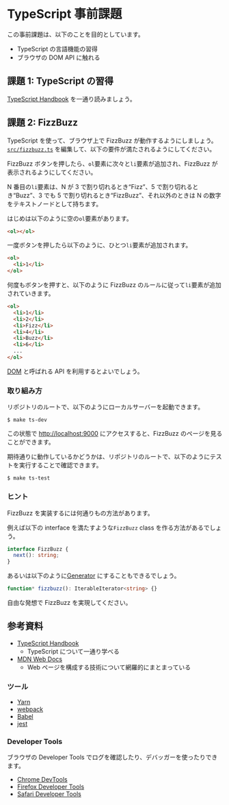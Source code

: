 # TypeScript 事前課題

この事前課題は、以下のことを目的としています。

- TypeScript の言語機能の習得
- ブラウザの DOM API に触れる

## 課題 1: TypeScript の習得

[TypeScript Handbook](https://www.typescriptlang.org/docs/handbook/intro.html) を一通り読みましょう。

## 課題 2: FizzBuzz

TypeScript を使って、ブラウザ上で FizzBuzz が動作するようにしましょう。[`src/fizzbuzz.ts`](./src/fizzbuzz.ts) を編集して、以下の要件が満たされるようにしてください。

FizzBuzz ボタンを押したら、`ol`要素に次々と`li`要素が追加され、FizzBuzz が表示されるようにしてください。

N 番目の`li`要素は、N が 3 で割り切れるとき“Fizz”、5 で割り切れるとき“Buzz”、3 でも 5 で割り切れるとき“FizzBuzz”、それ以外のときは N の数字をテキストノードとして持ちます。

はじめは以下のように空の`ol`要素があります。

```html
<ol></ol>
```

一度ボタンを押したら以下のように、ひとつ`li`要素が追加されます。

```html
<ol>
  <li>1</li>
</ol>
```

何度もボタンを押すと、以下のように FizzBuzz のルールに従って`li`要素が追加されていきます。

```html
<ol>
  <li>1</li>
  <li>2</li>
  <li>Fizz</li>
  <li>4</li>
  <li>Buzz</li>
  <li>6</li>
  ...
</ol>
```

[DOM](https://developer.mozilla.org/en-US/docs/Web/API/Document_Object_Model) と呼ばれる API を利用するとよいでしょう。

### 取り組み方

リポジトリのルートで、以下のようにローカルサーバーを起動できます。

```console
$ make ts-dev
```

この状態で [http://localhost:9000](http://localhost:8080) にアクセスすると、FizzBuzz のページを見ることができます。

期待通りに動作しているかどうかは、リポジトリのルートで、以下のようにテストを実行することで確認できます。

```console
$ make ts-test
```

### ヒント

FizzBuzz を実装するには何通りもの方法があります。

例えば以下の interface を満たすような`FizzBuzz` class を作る方法があるでしょう。

```typescript
interface FizzBuzz {
  next(): string;
}
```

あるいは以下のように[Generator](https://developer.mozilla.org/en-US/docs/Web/JavaScript/Reference/Global_Objects/Generator) にすることもできるでしょう。

```typescript
function* fizzbuzz(): IterableIterator<string> {}
```

自由な発想で FizzBuzz を実現してください。

## 参考資料

- [TypeScript Handbook](https://www.typescriptlang.org/docs/handbook/intro.html)
  - TypeScript について一通り学べる
- [MDN Web Docs](https://developer.mozilla.org/en-US/)
  - Web ページを構成する技術について網羅的にまとまっている

### ツール

- [Yarn](https://yarnpkg.com)
- [webpack](https://webpack.js.org)
- [Babel](https://babeljs.io)
- [jest](https://jestjs.io)

### Developer Tools

ブラウザの Developer Tools でログを確認したり、デバッガーを使ったりできます。

- [Chrome DevTools](https://developer.chrome.com/docs/devtools/)
- [Firefox Developer Tools](https://developer.mozilla.org/en-US/docs/Tools)
- [Safari Developer Tools](https://support.apple.com/ja-jp/guide/safari-developer/welcome/mac)
